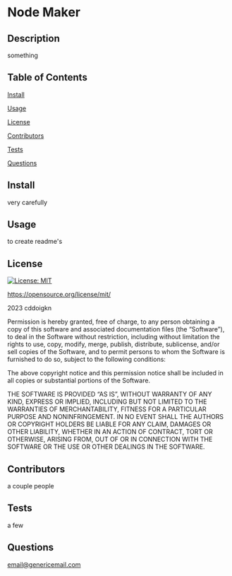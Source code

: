 # Node Maker
## Description
something

## Table of Contents

[Install](#install)

[Usage](#usage)

[License](#license)

[Contributors](#contributors)

[Tests](#tests)

[Questions](#questions)

## Install
very carefully

## Usage
to create readme's

## License
  [![License: MIT](https://img.shields.io/badge/License-MIT-yellow.svg)](https://opensource.org/licenses/MIT)
  
  https://opensource.org/license/mit/
  
  
  2023 cddoigkn
  
  Permission is hereby granted, free of charge, to any person obtaining a copy of this software and associated documentation files (the “Software”), to deal in the Software without restriction, including without limitation the rights to use, copy, modify, merge, publish, distribute, sublicense, and/or sell copies of the Software, and to permit persons to whom the Software is furnished to do so, subject to the following conditions:
  
  The above copyright notice and this permission notice shall be included in all copies or substantial portions of the Software.
  
  THE SOFTWARE IS PROVIDED “AS IS”, WITHOUT WARRANTY OF ANY KIND, EXPRESS OR IMPLIED, INCLUDING BUT NOT LIMITED TO THE WARRANTIES OF MERCHANTABILITY, FITNESS FOR A PARTICULAR PURPOSE AND NONINFRINGEMENT. IN NO EVENT SHALL THE AUTHORS OR COPYRIGHT HOLDERS BE LIABLE FOR ANY CLAIM, DAMAGES OR OTHER LIABILITY, WHETHER IN AN ACTION OF CONTRACT, TORT OR OTHERWISE, ARISING FROM, OUT OF OR IN CONNECTION WITH THE SOFTWARE OR THE USE OR OTHER DEALINGS IN THE SOFTWARE.
  

## Contributors
  a couple people

## Tests
  a few

## Questions
  email@genericemail.com
  